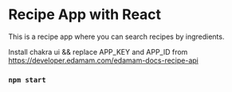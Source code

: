 # Recipe App with React

This is a recipe app where you can search recipes by ingredients.

Install chakra ui && replace APP_KEY and APP_ID  from https://developer.edamam.com/edamam-docs-recipe-api

### `npm start`



